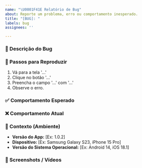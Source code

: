 ```yaml
---
name: "\U0001F41E Relatório de Bug"
about: Reporte um problema, erro ou comportamento inesperado.
title: "[BUG]: "
labels: bug
assignees: ''

---
```


### 🐛 Descrição do Bug
### 🔢 Passos para Reproduzir
1.  Vá para a tela '...'
2.  Clique no botão '...'
3.  Preencha o campo '...' com '...'
4.  Observe o erro.

### ✅ Comportamento Esperado
### ❌ Comportamento Atual
### 📱 Contexto (Ambiente)
- **Versão do App:** [Ex: 1.0.2]
- **Dispositivo:** [Ex: Samsung Galaxy S23, iPhone 15 Pro]
- **Versão do Sistema Operacional:** [Ex: Android 14, iOS 18.1]

### 📸 Screenshots / Vídeos
